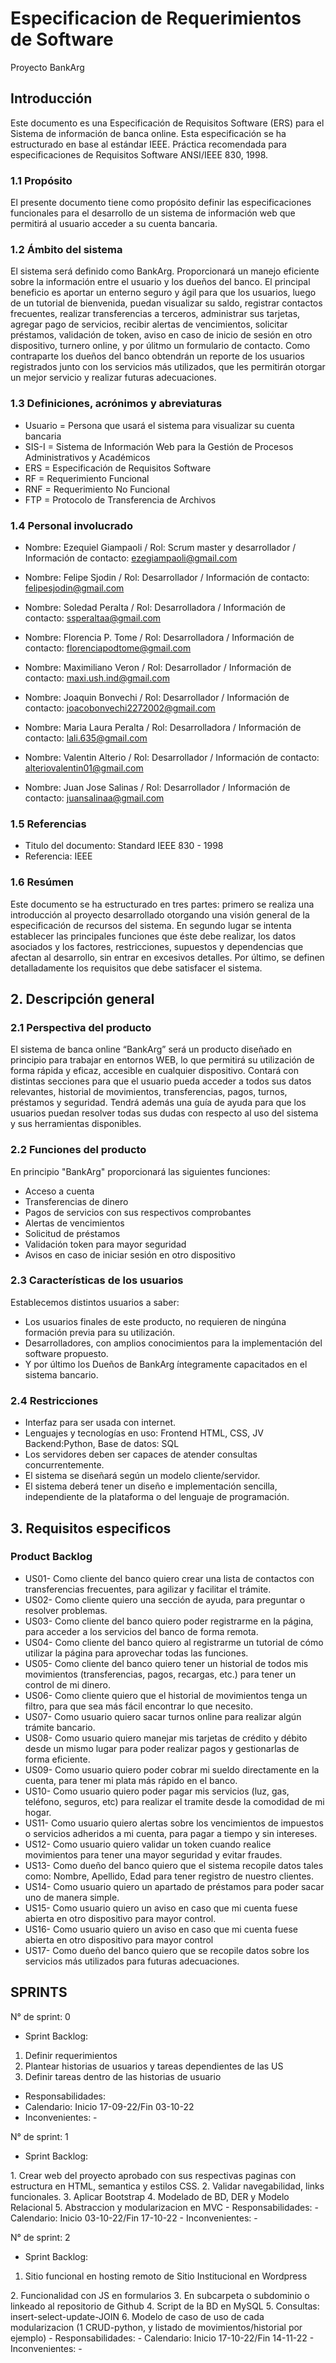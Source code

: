 # Especificacion de Requerimientos de Software
Proyecto BankArg

## Introducción
Este documento es una Especificación de Requisitos Software (ERS) para el Sistema de información de banca online. Esta especificación se ha estructurado en base al estándar IEEE. Práctica recomendada para especificaciones de Requisitos Software ANSI/IEEE 830, 1998.
### 1.1 Propósito
El presente documento tiene como propósito definir las especificaciones funcionales para el desarrollo de un sistema de información web que permitirá al usuario acceder a su cuenta bancaria.
### 1.2 Ámbito del sistema
El sistema será definido como BankArg. Proporcionará un manejo eficiente sobre la información entre el usuario y los dueños del banco.
El principal beneficio es aportar un enterno seguro y ágil para que los usuarios, luego de un tutorial de bienvenida, puedan visualizar su saldo, registrar contactos frecuentes, realizar transferencias a terceros, administrar sus tarjetas, agregar pago de servicios, recibir alertas de vencimientos, solicitar préstamos, validación de token, aviso en caso de inicio de sesión en otro dispositivo, turnero online, y por úlitmo un formulario de contacto.
Como contraparte los dueños del banco obtendrán un reporte de los usuarios registrados junto con los servicios más utilizados, que les permitirán otorgar un mejor servicio y realizar futuras adecuaciones.
### 1.3 Definiciones, acrónimos y abreviaturas

- Usuario = Persona que usará el sistema para visualizar su cuenta bancaria
- SIS-I = Sistema de Información Web para la Gestión de Procesos Administrativos y Académicos
- ERS = Especificación de Requisitos Software
- RF = Requerimiento Funcional
- RNF = Requerimiento No Funcional
- FTP = Protocolo de Transferencia de Archivos

### 1.4 Personal involucrado
- Nombre: Ezequiel Giampaoli
/ Rol: Scrum master y desarrollador
/ Información de contacto: ezegiampaoli@gmail.com

- Nombre: Felipe Sjodin
/ Rol: Desarrollador
/ Información de contacto: felipesjodin@gmail.com

- Nombre: Soledad Peralta
/ Rol: Desarrolladora
/ Información de contacto: ssperaltaa@gmail.com

- Nombre: Florencia P. Tome
/ Rol: Desarrolladora
/ Información de contacto: florenciapodtome@gmail.com

- Nombre: Maximiliano Veron
/ Rol: Desarrollador
/ Información de contacto: maxi.ush.ind@gmail.com

- Nombre: Joaquin Bonvechi
/ Rol: Desarrollador
/ Información de contacto: joacobonvechi2272002@gmail.com

- Nombre: Maria Laura Peralta
/ Rol: Desarrolladora
/ Información de contacto: lali.635@gmail.com

- Nombre: Valentin Alterio
/ Rol: Desarrollador
/ Información de contacto: alteriovalentin01@gmail.com

- Nombre: Juan Jose Salinas
/ Rol: Desarrollador
/ Información de contacto: juansalinaa@gmail.com

### 1.5 Referencias
- Titulo del documento: Standard IEEE 830 - 1998
- Referencia: IEEE 

### 1.6 Resúmen
Este documento se ha estructurado en tres partes: primero se realiza una introducción al proyecto desarrollado otorgando una visión general de la especificación de recursos del sistema. En segundo lugar se intenta establecer las principales funciones que éste debe realizar, los datos asociados y los factores, restricciones, supuestos y dependencias que afectan al desarrollo, sin entrar en excesivos detalles. Por último, se definen detalladamente los requisitos que debe satisfacer el sistema.

## 2. Descripción general

### 2.1 Perspectiva del producto
El sistema de banca online “BankArg” será un producto diseñado en principio para trabajar en entornos WEB, lo que permitirá su utilización de forma rápida y eficaz, accesible en cualquier dispositivo. Contará con distintas secciones para que el usuario pueda acceder a todos sus datos relevantes, historial de movimientos, transferencias, pagos, turnos, préstamos y seguridad. Tendrá además una guía de ayuda para que los usuarios puedan resolver todas sus dudas con respecto al uso del sistema y sus herramientas disponibles. 

### 2.2 Funciones del producto
En principio "BankArg" proporcionará las siguientes funciones:
- Acceso a cuenta
- Transferencias de dinero
- Pagos de servicios con sus respectivos comprobantes
- Alertas de vencimientos
- Solicitud de préstamos 
- Validación token para mayor seguridad
- Avisos en caso de iniciar sesión en otro dispositivo

### 2.3 Características de los usuarios
Establecemos distintos usuarios a saber:
- Los usuarios finales de este producto, no requieren de ningúna formación previa para su utilización.
- Desarrolladores, con amplios conocimientos para la implementación del software propuesto.
- Y por último los Dueños de BankArg íntegramente capacitados en el sistema bancario.

### 2.4 Restricciones
-	Interfaz para ser usada con internet.
-	Lenguajes y tecnologías en uso: Frontend HTML, CSS, JV Backend:Python, Base de datos: SQL 
-	Los servidores deben ser capaces de atender consultas concurrentemente.
-	El sistema se diseñará según un modelo cliente/servidor.
-	El sistema deberá tener un diseño e implementación sencilla, independiente de la plataforma o del lenguaje de programación.


## 3. Requisitos especificos

### Product Backlog

- US01- Como cliente del banco quiero crear una lista de contactos con transferencias frecuentes, para agilizar y facilitar el trámite.
- US02- Como cliente quiero una sección de ayuda, para preguntar o resolver problemas.
- US03- Como cliente del banco quiero poder registrarme en la página, para acceder a los servicios del banco de forma remota.
- US04- Como cliente del banco quiero al registrarme un tutorial de cómo utilizar la página para aprovechar todas las funciones.
- US05- Como cliente del banco quiero tener un historial de todos mis movimientos (transferencias, pagos, recargas, etc.) para tener un control de mi dinero. 
- US06- Como cliente quiero que el historial de movimientos tenga un filtro, para que sea más fácil encontrar lo que necesito.
- US07- Como usuario quiero sacar turnos online para realizar algún trámite bancario.
- US08- Como usuario quiero manejar mis tarjetas de crédito y débito desde un mismo lugar para poder realizar pagos y gestionarlas de forma eficiente.
- US09- Como usuario quiero poder cobrar mi sueldo directamente en la cuenta, para tener mi plata más rápido en el banco.
- US10- Como usuario quiero poder pagar mis servicios (luz, gas, teléfono, seguros, etc) para realizar el tramite desde la comodidad de mi hogar.
- US11- Como usuario quiero alertas sobre los vencimientos de impuestos o servicios adheridos a mi cuenta, para pagar a tiempo y sin intereses.
- US12- Como usuario quiero validar un token cuando realice movimientos para tener una mayor seguridad y evitar fraudes.
- US13- Como dueño del banco quiero que el sistema recopile datos tales como: Nombre, Apellido, Edad para tener registro de nuestro clientes.
- US14- Como usuario quiero un apartado de préstamos para poder sacar uno de manera simple.
- US15- Como usuario quiero un aviso en caso que mi cuenta fuese abierta en otro dispositivo para mayor control.
- US16- Como usuario quiero un aviso en caso que mi cuenta fuese abierta en otro dispositivo para mayor control
- US17- Como dueño del banco quiero que se recopile datos sobre los servicios más utilizados para futuras adecuaciones. 

## SPRINTS

N° de sprint: 0
- Sprint Backlog: 
1. Definir requerimientos
2. Plantear historias de usuarios y tareas dependientes de las US
3. Definir tareas dentro de las historias de usuario
- Responsabilidades:
- Calendario: Inicio 17-09-22/Fin 03-10-22
- Inconvenientes: -

N° de sprint: 1
- Sprint Backlog: 
<frontend>
1. Crear web del proyecto aprobado con sus respectivas paginas con estructura en HTML, semantica y estilos CSS.
2. Validar navegabilidad, links funcionales.
3. Aplicar Bootstrap
<backend>
4. Modelado de BD, DER y Modelo Relacional
5. Abstraccion y modularizacion en MVC
- Responsabilidades:
- Calendario: Inicio 03-10-22/Fin 17-10-22
- Inconvenientes: -

N° de sprint: 2
- Sprint Backlog: 
1. Sitio funcional en hosting remoto de Sitio Institucional en Wordpress
<frontend>
2. Funcionalidad con JS en formularios
3. En subcarpeta o subdominio o linkeado al repositorio de Github
<backend>
4. Script de la BD en MySQL
5. Consultas: insert-select-update-JOIN
6. Modelo de caso de uso de cada modularizacion (1 CRUD-python, y listado de movimientos/historial por ejemplo)
- Responsabilidades:
- Calendario: Inicio 17-10-22/Fin 14-11-22
- Inconvenientes: -







